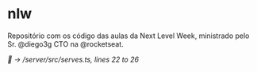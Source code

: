# nlw
Repositório com os código das aulas da Next Level Week, ministrado pelo Sr. @diego3g CTO na @rocketseat.













*💜 -> /server/src/serves.ts, lines 22 to 26*